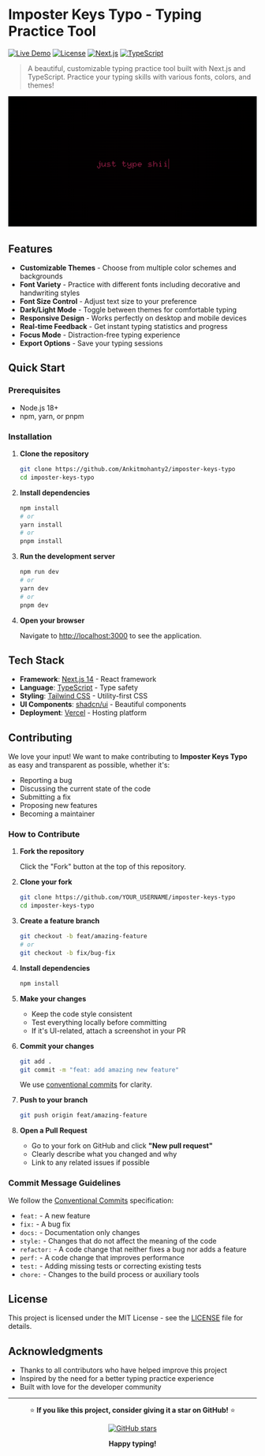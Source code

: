 # Imposter Keys Typo - Typing Practice Tool

[![Live Demo](https://img.shields.io/badge/Live%20Demo-Visit%20Site-blue?style=for-the-badge&logo=vercel)](https://just-type-shii.vercel.app/)
[![License](https://img.shields.io/badge/License-MIT-green.svg?style=for-the-badge)](LICENSE)
[![Next.js](https://img.shields.io/badge/Next.js-14-black?style=for-the-badge&logo=next.js)](https://nextjs.org/)
[![TypeScript](https://img.shields.io/badge/TypeScript-5.0-blue?style=for-the-badge&logo=typescript)](https://www.typescriptlang.org/)

> A beautiful, customizable typing practice tool built with Next.js and TypeScript. Practice your typing skills with various fonts, colors, and themes!

![Imposter Keys Typo Banner](./public/banner.png)

## Features

- **Customizable Themes** - Choose from multiple color schemes and backgrounds
- **Font Variety** - Practice with different fonts including decorative and handwriting styles
- **Font Size Control** - Adjust text size to your preference
- **Dark/Light Mode** - Toggle between themes for comfortable typing
- **Responsive Design** - Works perfectly on desktop and mobile devices
- **Real-time Feedback** - Get instant typing statistics and progress
- **Focus Mode** - Distraction-free typing experience
- **Export Options** - Save your typing sessions

## Quick Start

### Prerequisites

- Node.js 18+ 
- npm, yarn, or pnpm

### Installation

1. **Clone the repository**
   ```bash
   git clone https://github.com/Ankitmohanty2/imposter-keys-typo
   cd imposter-keys-typo
   ```

2. **Install dependencies**
   ```bash
   npm install
   # or
   yarn install
   # or
   pnpm install
   ```

3. **Run the development server**
   ```bash
   npm run dev
   # or
   yarn dev
   # or
   pnpm dev
   ```

4. **Open your browser**
   
   Navigate to [http://localhost:3000](http://localhost:3000) to see the application.

## Tech Stack

- **Framework**: [Next.js 14](https://nextjs.org/) - React framework
- **Language**: [TypeScript](https://www.typescriptlang.org/) - Type safety
- **Styling**: [Tailwind CSS](https://tailwindcss.com/) - Utility-first CSS
- **UI Components**: [shadcn/ui](https://ui.shadcn.com/) - Beautiful components
- **Deployment**: [Vercel](https://vercel.com/) - Hosting platform

## Contributing

We love your input! We want to make contributing to **Imposter Keys Typo** as easy and transparent as possible, whether it's:

- Reporting a bug
- Discussing the current state of the code
- Submitting a fix
- Proposing new features
- Becoming a maintainer

### How to Contribute

1. **Fork the repository**
   
   Click the "Fork" button at the top of this repository.

2. **Clone your fork**
   ```bash
   git clone https://github.com/YOUR_USERNAME/imposter-keys-typo
   cd imposter-keys-typo
   ```

3. **Create a feature branch**
   ```bash
   git checkout -b feat/amazing-feature
   # or
   git checkout -b fix/bug-fix
   ```

4. **Install dependencies**
   ```bash
   npm install
   ```

5. **Make your changes**
   
   - Keep the code style consistent
   - Test everything locally before committing
   - If it's UI-related, attach a screenshot in your PR

6. **Commit your changes**
   ```bash
   git add .
   git commit -m "feat: add amazing new feature"
   ```
   
   We use [conventional commits](https://www.conventionalcommits.org/) for clarity.

7. **Push to your branch**
   ```bash
   git push origin feat/amazing-feature
   ```

8. **Open a Pull Request**
   
   - Go to your fork on GitHub and click **"New pull request"**
   - Clearly describe what you changed and why
   - Link to any related issues if possible

### Commit Message Guidelines

We follow the [Conventional Commits](https://www.conventionalcommits.org/) specification:

- `feat:` - A new feature
- `fix:` - A bug fix
- `docs:` - Documentation only changes
- `style:` - Changes that do not affect the meaning of the code
- `refactor:` - A code change that neither fixes a bug nor adds a feature
- `perf:` - A code change that improves performance
- `test:` - Adding missing tests or correcting existing tests
- `chore:` - Changes to the build process or auxiliary tools

## License

This project is licensed under the MIT License - see the [LICENSE](LICENSE) file for details.

## Acknowledgments

- Thanks to all contributors who have helped improve this project
- Inspired by the need for a better typing practice experience
- Built with love for the developer community

---

<div align="center">

⭐ **If you like this project, consider giving it a star on GitHub!** ⭐

[![GitHub stars](https://img.shields.io/github/stars/Ankitmohanty2/imposter-keys-typo?style=social)](https://github.com/Ankitmohanty2/imposter-keys-typo)

**Happy typing!**

</div>